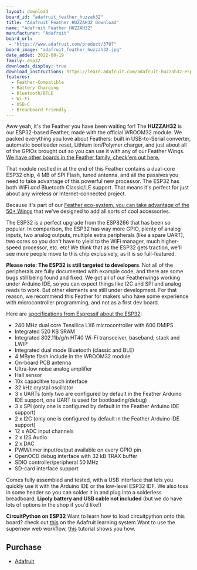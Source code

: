 ```yaml
---
layout: download
board_id: "adafruit_feather_huzzah32"
title: "Adafruit Feather HUZZAH32 Download"
name: "Adafruit Feather HUZZAH32"
manufacturer: "Adafruit"
board_url:
 - "https://www.adafruit.com/product/3707"
board_image: "adafruit_feather_huzzah32.jpg"
date_added: 2022-08-19
family: esp32
downloads_display: true
download_instructions: https://learn.adafruit.com/adafruit-huzzah32-esp32-feather/circuitpython
features:
  - Feather-Compatible
  - Battery Charging
  - Bluetooth/BTLE
  - Wi-Fi
  - USB-C
  - Breadboard-Friendly
---
```


Aww yeah, it's the Feather you have been waiting for! The **HUZZAH32** is our ESP32-based Feather, made with the official WROOM32 module. We packed everything you love about Feathers: built in USB-to-Serial converter, automatic bootloader reset, Lithium Ion/Polymer charger, and just about all of the GPIOs brought out so you can use it with any of our Feather Wings. [We have other boards in the Feather family, check'em out here.](https://www.adafruit.com/feather)

That module nestled in at the end of this Feather contains a dual-core ESP32 chip, 4 MB of SPI Flash, tuned antenna, and all the passives you need to take advantage of this powerful new processor. The ESP32 has both WiFi *and* Bluetooth Classic/LE support. That means it's perfect for just about any wireless or Internet-connected project.

Because it's part of our [Feather eco-system, you can take advantage of the 50+ Wings](https://www.adafruit.com/category/814) that we've designed to add all sorts of cool accessories.

The ESP32 is a perfect upgrade from the ESP8266 that has been so popular. In comparison, the ESP32 has way more GPIO, plenty of analog inputs, two analog outputs, multiple extra peripherals (like a spare UART), two cores so you don't have to yield to the WiFi manager, much higher-speed processor, etc. etc! We think that as the ESP32 gets traction, we'll see more people move to this chip exclusively, as it is so full-featured.

**Please note: The ESP32 is still targeted to developers**. Not all of the peripherals are fully documented with example code, and there are some bugs still being found and fixed. We got all of our Featherwings working under Arduino IDE, so you can expect things like I2C and SPI and analog reads to work. But other elements are still under development. For that reason, we recommend this Feather for makers who have some experience with microcontroller programming, and not as a first dev board.

Here are [specifications from Espressif about the ESP32](https://espressif.com/en/products/hardware/esp32/overview):

- 240 MHz dual core Tensilica LX6 microcontroller with 600 DMIPS
- Integrated 520 KB SRAM
- Integrated 802.11b/g/n HT40 Wi-Fi transceiver, baseband, stack and LWIP
- Integrated dual mode Bluetooth (classic and BLE)
- 4 MByte flash include in the WROOM32 module
- On-board PCB antenna
- Ultra-low noise analog amplifier
- Hall sensor
- 10x capacitive touch interface
- 32 kHz crystal oscillator
- 3 x UARTs (only two are configured by default in the Feather Arduino IDE support, one UART is used for bootloading/debug)
- 3 x SPI (only one is configured by default in the Feather Arduino IDE support)
- 2 x I2C (only one is configured by default in the Feather Arduino IDE support)
- 12 x ADC input channels
- 2 x I2S Audio
- 2 x DAC
- PWM/timer input/output available on every GPIO pin
- OpenOCD debug interface with 32 kB TRAX buffer
- SDIO controller/peripheral 50 MHz
- SD-card interface support

Comes fully assembled and tested, with a USB interface that lets you quickly use it with the Arduino IDE or the low-level ESP32 IDF. We also toss in some header so you can solder it in and plug into a solderless breadboard. **Lipoly battery and USB cable not included** (but we do have lots of options in the shop if you'd like!)

**CircuitPython on ESP32**
Want to learn how to load circuitpython onto this board? check out [this](https://learn.adafruit.com/circuitpython-with-esp32-quick-start/) on the Adafruit learning system
Want to use the supernew web workflow, [this](https://learn.adafruit.com/getting-started-with-web-workflow-using-the-code-editor) tutorial shows you how.

## Purchase

* [Adafruit](https://www.adafruit.com/product/3707)
